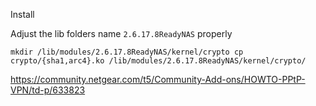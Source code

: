 Install

Adjust the lib folders name `2.6.17.8ReadyNAS` properly

`mkdir /lib/modules/2.6.17.8ReadyNAS/kernel/crypto
cp crypto/{sha1,arc4}.ko /lib/modules/2.6.17.8ReadyNAS/kernel/crypto/`

https://community.netgear.com/t5/Community-Add-ons/HOWTO-PPtP-VPN/td-p/633823
